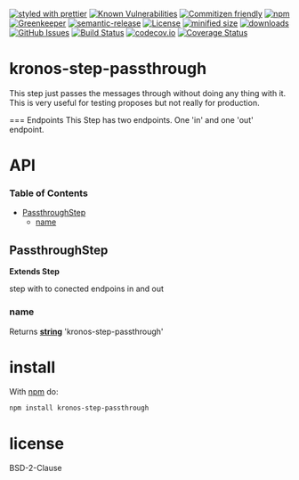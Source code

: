 [![styled with prettier](https://img.shields.io/badge/styled_with-prettier-ff69b4.svg)](https://github.com/prettier/prettier)
[![Known Vulnerabilities](https://snyk.io/test/github/Kronos-Integration/kronos-step-passthrough/badge.svg)](https://snyk.io/test/github/Kronos-Integration/kronos-step-passthrough)
[![Commitizen friendly](https://img.shields.io/badge/commitizen-friendly-brightgreen.svg)](http://commitizen.github.io/cz-cli/)
[![npm](https://img.shields.io/npm/v/kronos-step-passthrough.svg)](https://www.npmjs.com/package/kronos-step-passthrough)
[![Greenkeeper](https://badges.greenkeeper.io/Kronos-Integration/kronos-step-passthrough.svg)](https://greenkeeper.io/)
[![semantic-release](https://img.shields.io/badge/%20%20%F0%9F%93%A6%F0%9F%9A%80-semantic--release-e10079.svg)](https://github.com/Kronos-Integration/kronos-step-passthrough)
[![License](https://img.shields.io/badge/License-BSD%203--Clause-blue.svg)](https://opensource.org/licenses/BSD-3-Clause)
[![minified size](https://badgen.net/bundlephobia/min/kronos-step-passthrough)](https://bundlephobia.com/result?p=kronos-step-passthrough)
[![downloads](http://img.shields.io/npm/dm/kronos-step-passthrough.svg?style=flat-square)](https://npmjs.org/package/kronos-step-passthrough)
[![GitHub Issues](https://img.shields.io/github/issues/Kronos-Integration/kronos-step-passthrough.svg?style=flat-square)](https://github.com/Kronos-Integration/kronos-step-passthrough/issues)
[![Build Status](https://secure.travis-ci.org/Kronos-Integration/kronos-step-passthrough.png)](http://travis-ci.org/Kronos-Integration/kronos-step-passthrough)
[![codecov.io](http://codecov.io/github/Kronos-Integration/kronos-step-passthrough/coverage.svg?branch=master)](http://codecov.io/github/Kronos-Integration/kronos-step-passthrough?branch=master)
[![Coverage Status](https://coveralls.io/repos/Kronos-Integration/kronos-step-passthrough/badge.svg)](https://coveralls.io/r/Kronos-Integration/kronos-step-passthrough)

# kronos-step-passthrough

This step just passes the messages through without doing any thing with it.
This is very useful for testing proposes but not really for production.

=== Endpoints
This Step has two endpoints. One 'in' and one 'out' endpoint.

# API

<!-- Generated by documentation.js. Update this documentation by updating the source code. -->

### Table of Contents

-   [PassthroughStep](#passthroughstep)
    -   [name](#name)

## PassthroughStep

**Extends Step**

step with to conected endpoins in and out

### name

Returns **[string](https://developer.mozilla.org/docs/Web/JavaScript/Reference/Global_Objects/String)** 'kronos-step-passthrough'

# install

With [npm](http://npmjs.org) do:

```shell
npm install kronos-step-passthrough
```

# license

BSD-2-Clause
